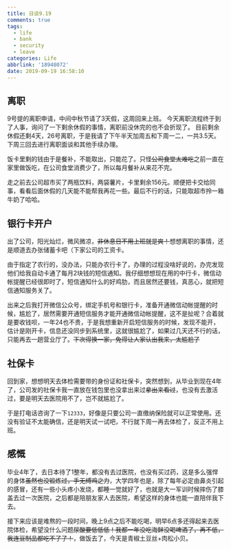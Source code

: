 ```yaml
---
title: 日谈9.19
comments: true
tags:
  - life
  - bank
  - security
  - leave
categories: Life
abbrlink: '18948072'
date: 2019-09-19 16:58:10
---
```

## 离职

9号提的离职申请，中间中秋节请了3天假，这周回来上班。
今天离职流程终于到了人事，询问了一下剩余休假的事情，离职前没休完的也不会折现了。
目前剩余休假还剩4天，26号离职，于是我请了下午半天加周五和下周一二，一共3.5天。
下周三回去进行离职面谈和其他手续办理。

<!--more-->

饭卡里剩的钱由于是餐补，不能取出，只能花了。只怪~~公司食堂太难吃~~之前一直在家里做饭吃，在公司食堂消费少了，所以每月餐补从来花不完。

走之前去公司超市买了两瓶饮料，两袋薯片，卡里剩余156元。顺便把卡交给同事，看看后面休假的几天能不能帮我再花一些。最后不行的话，只能取超市拎一箱牛奶了哈哈。

## 银行卡开户

出了公司，阳光灿烂，微风微凉，~~非休息日不用上班就是爽！~~想想离职的事情，还是顺道去办张储蓄卡吧（下家公司的工资卡。

由于指定了农行的，没办法，只能办农行卡了，办理的过程没啥好说的，办完发现他们给我自动卡通了每月2块钱的短信通知。我仔细想想现在用的中行卡，微信动帐提醒已经很即时了，短信通知什么的好鸡肋，而且居然还要钱，真恶心，就把短信通知服务关了。

出来之后我打开微信公众号，绑定手机号和银行卡，准备开通微信动帐提醒的时候，尴尬了，居然需要开通短信服务才能开通微信动帐提醒，这不是扯呢？合着就是要收钱呗，一年24也不贵，于是我想重新开启短信服务的时候，发现不能开，估计是刚开卡，信息还没同步到系统里，这就很尴尬了，如果过几天还不行的话，只能再去一趟营业厅了。~~下次得换一家，免得让人家认出我来，太尴尬了~~

## 社保卡

回到家，想想明天去体检需要带的身份证和社保卡，突然想到，从毕业到现在4年了，公司发的社保卡我一直放在钱包里也没拿出来过~~拿出来看过~~，也没有去激活过，要是明天去医院用不了，岂不就尴尬了。

于是打电话咨询了一下`12333`，好像是只要公司一直缴纳保险就可以正常使用。还没有验证不太能确信，还是明天试一试吧，不行就下周一再去体检了，反正不用上班。

## 感慨

毕业4年了，去日本待了1整年，都没有去过医院，也没有买过药，这是多么强悍的身体~~虽然也没锻炼过，手无缚鸡之力~~，大学四年也是，除了每年必定由鼻炎引起的感冒，还有一些小头疼小发烧，都睡一觉就好了，也就是大一军训时候摔伤了膝盖去过一次医院，之后都是陪朋友家人去医院，希望这样的身体也能一直陪伴我下去。

接下来应该是难熬的一段时间，晚上9点之后不能吃喝，明早6点多还得起来去医院体检，希望没什么问题~~尿酸要低低低！我都一年没吃海鲜没喝啤酒了，再不低，我连豆制品都吃不了了！~~，做饭去了，今天是青椒土豆丝+肉松小贝。
